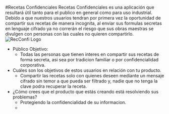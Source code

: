 #Recetas Confidenciales
Recetas Confidenciales es una aplicación que resultará útil tanto para el publico en general como para uso industrial. Debido a que nuestros usuarios tendran por primera vez la oportunidad de compartir sus recetas de manera incognita, al enviar sus formulas secretas en lenguaje cifrado ya no correrán el riesgo que sus obras maestras se divulgen con personas con las cuales no quieren compartirlo.
![RecConfi Logo](/ImgReadme/Secret.jpg)
* Público Objetivo:
  - Todas las personas que tienen interes en compartir sus recetas de forma secreta, asi sea por tradicion familiar o por confidencialidad corporativa.
* Cuáles son los objetivos de estos usuarios en relación con tu producto.
  - Compartir las recetas solo con quienes deseen mediante un mensaje cifrado sin temor a que pueda ser filtrado y, nadie que no tenga la clave podra recuperar la receta.
* ¿Cómo crees que el producto que estás creando está resolviendo sus problemas?
  - Protegiendo la confidencialidad de su informacion.
  - 
